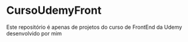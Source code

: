 # CursoUdemyFront
Este repositório é apenas de projetos do curso de FrontEnd da Udemy desenvolvido por mim 
